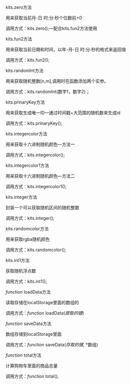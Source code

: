 kits.zero方法

用来获取当前月-日 时:分:秒个位数前+0

调用方式：kits.zero();—配合kits.fun2方法使用

kits.fun2方法

用来获取当前日期和时间，以年-月-日  时:分:秒的格式来返回值

调用方式：kits.fun2();





kits.randomInt方法

用来获取随机整数[n,m],调用时在函数添加两个实参。

调用方式：kits.randomInt(数字1，数字2)；





kits.prinaryKey方法

用来获取生成唯一ID—通过时间戳+大范围的随机数来生成id

调用方式：kits.prinaryKey();





kits.integercolor方法

用来获取十六进制随机颜色—方法一

调用方式：kits.integercolor();

kits.integercolor1方法

用来获取十六进制随机颜色—方法二

调用方式：kits.integercolor1();





kits.integer方法

封装一个可以获取随机区间的随机整数

调用方式：kits.integer();





kits.randomcolor方法

用来获取rgba随机颜色

调用方式：kits.randomcolor();





kits.int1方法

获取随机浮点数

调用方式：kits.int1();





*function* loadData方法

读取存储在localStorage里面的数组的

调用方式：*function* loadData(*提取的键*)

*function* saveData方法

数组存储到localStorage里面

调用方式：*function* saveData(*存取的键*, *数组)





*function* total方法

计算购物车里面的商品总量

调用方式：*function* total();